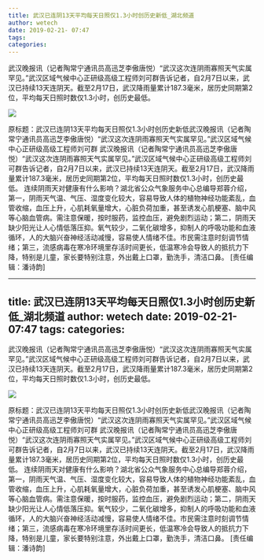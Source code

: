 ```yaml
---
title: 武汉已连阴13天平均每天日照仅1.3小时创历史新低_湖北频道
author: wetech
date: 2019-02-21- 07:47
tags: 
categories: 
---
```

武汉晚报讯（记者陶常宁通讯员高迅芝李傲唐悦）“武汉这次连阴雨寡照天气实属罕见。”武汉区域气候中心正研级高级工程师刘可群告诉记者，自2月7日以来，武汉已持续13天连阴天。截至2月17日，武汉降雨量累计187.3毫米，居历史同期第2位，平均每天日照时数仅1.3小时，创历史最低。
<!-- more -->
                
<img align="center" border="0" src="http://p2.ifengimg.com/a/2016/0810/204c433878d5cf9size1_w16_h16.png" />
                
            
原标题：武汉已连阴13天平均每天日照仅1.3小时创历史新低武汉晚报讯（记者陶常宁通讯员高迅芝李傲唐悦）“武汉这次连阴雨寡照天气实属罕见。”武汉区域气候中心正研级高级工程师刘可群
武汉晚报讯（记者陶常宁通讯员高迅芝李傲唐悦）“武汉这次连阴雨寡照天气实属罕见。”武汉区域气候中心正研级高级工程师刘可群告诉记者，自2月7日以来，武汉已持续13天连阴天。截至2月17日，武汉降雨量累计187.3毫米，居历史同期第2位，平均每天日照时数仅1.3小时，创历史最低。
连续阴雨天对健康有什么影响？湖北省公众气象服务中心总编导郑蓉介绍，第一，阴雨天气温、气压、湿度变化较大，容易导致人体的植物神经功能紊乱，血管收缩，血压上升，心肌耗氧量增大，心脏负荷加重，甚至诱发心肌梗塞、脑中风等心脑血管病。需注意保暖，按时服药，监控血压，避免剧烈运动；第二，阴雨天缺少阳光让人心情低落压抑。氧气较少，二氧化碳增多，抑制人的呼吸功能和血液循环，人的大脑兴奋神经活动减慢，容易使人情绪不佳。市民需注意时刻调节情绪；第三，流感病毒在寒冷环境里存活时间更长，低温寒冷会导致人的抵抗力下降，特别是儿童，家长要特别注意，外出戴上口罩，勤洗手，清洁口鼻。
[责任编辑：潘诗韵]
            
---
title: 武汉已连阴13天平均每天日照仅1.3小时创历史新低_湖北频道
author: wetech
date: 2019-02-21- 07:47
tags: 
categories: 
---
武汉晚报讯（记者陶常宁通讯员高迅芝李傲唐悦）“武汉这次连阴雨寡照天气实属罕见。”武汉区域气候中心正研级高级工程师刘可群告诉记者，自2月7日以来，武汉已持续13天连阴天。截至2月17日，武汉降雨量累计187.3毫米，居历史同期第2位，平均每天日照时数仅1.3小时，创历史最低。
<!-- more -->
                
<img align="center" border="0" src="http://p2.ifengimg.com/a/2016/0810/204c433878d5cf9size1_w16_h16.png" />
                
            
原标题：武汉已连阴13天平均每天日照仅1.3小时创历史新低武汉晚报讯（记者陶常宁通讯员高迅芝李傲唐悦）“武汉这次连阴雨寡照天气实属罕见。”武汉区域气候中心正研级高级工程师刘可群
武汉晚报讯（记者陶常宁通讯员高迅芝李傲唐悦）“武汉这次连阴雨寡照天气实属罕见。”武汉区域气候中心正研级高级工程师刘可群告诉记者，自2月7日以来，武汉已持续13天连阴天。截至2月17日，武汉降雨量累计187.3毫米，居历史同期第2位，平均每天日照时数仅1.3小时，创历史最低。
连续阴雨天对健康有什么影响？湖北省公众气象服务中心总编导郑蓉介绍，第一，阴雨天气温、气压、湿度变化较大，容易导致人体的植物神经功能紊乱，血管收缩，血压上升，心肌耗氧量增大，心脏负荷加重，甚至诱发心肌梗塞、脑中风等心脑血管病。需注意保暖，按时服药，监控血压，避免剧烈运动；第二，阴雨天缺少阳光让人心情低落压抑。氧气较少，二氧化碳增多，抑制人的呼吸功能和血液循环，人的大脑兴奋神经活动减慢，容易使人情绪不佳。市民需注意时刻调节情绪；第三，流感病毒在寒冷环境里存活时间更长，低温寒冷会导致人的抵抗力下降，特别是儿童，家长要特别注意，外出戴上口罩，勤洗手，清洁口鼻。
[责任编辑：潘诗韵]
            
